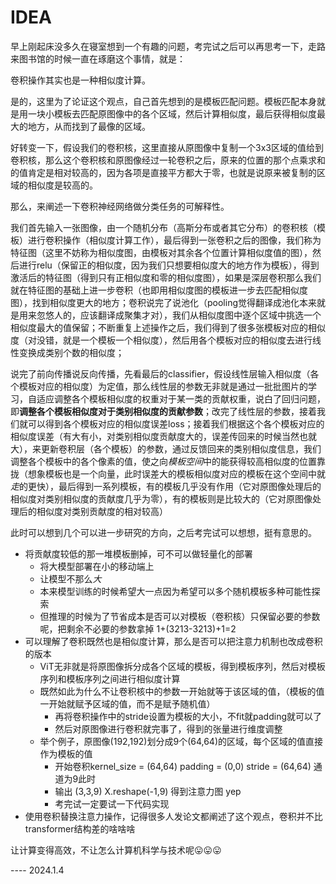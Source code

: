 # IDEA

早上刚起床没多久在寝室想到一个有趣的问题，考完试之后可以再思考一下，走路来图书馆的时候一直在琢磨这个事情，就是：

卷积操作其实也是一种相似度计算。

是的，这里为了论证这个观点，自己首先想到的是模板匹配问题。模板匹配本身就是用一块小模板去匹配原图像中的各个区域，然后计算相似度，最后获得相似度最大的地方，从而找到了最像的区域。

好转变一下，假设我们的卷积核，这里直接从原图像中复制一个3x3区域的值给到卷积核，那么这个卷积核和原图像经过一轮卷积之后，原来的位置的那个点乘求和的值肯定是相对较高的，因为各项是直接平方都大于零，也就是说原来被复制的区域的相似度是较高的。

那么，来阐述一下卷积神经网络做分类任务的可解释性。

我们首先输入一张图像，由一个随机分布（高斯分布或者其它分布）的卷积核（模板）进行卷积操作（相似度计算工作），最后得到一张卷积之后的图像，我们称为特征图（这里不妨称为相似度图，由模板对其余各个位置计算相似度值的图），然后进行relu（保留正的相似度，因为我们只想要相似度大的地方作为模板），得到激活后的特征图（得到只有正相似度和零的相似度图），如果是深层卷积那么我们就在特征图的基础上进一步卷积（也即用相似度图的模板进一步去匹配相似度图），找到相似度更大的地方；卷积说完了说池化（pooling觉得翻译成池化本来就是用来忽悠人的，应该翻译成聚集才对），我们从相似度图中逐个区域中挑选一个相似度最大的值保留；不断重复上述操作之后，我们得到了很多张模板对应的相似度（对没错，就是一个模板一个相似度），然后用各个模板对应的相似度去进行线性变换成类别个数的相似度；

说完了前向传播说反向传播，先看最后的classifier，假设线性层输入相似度（各个模板对应的相似度）为定值，那么线性层的参数无非就是通过一批批图片的学习，自适应调整各个模板相似度的权重对于某一类的贡献权重，说白了回归问题，即**调整各个模板相似度对于类别相似度的贡献参数**；改完了线性层的参数，接着我们就可以得到各个模板对应的相似度误差loss；接着我们根据这个各个模板对应的相似度误差（有大有小，对类别相似度贡献度大的，误差传回来的时候当然也就大），来更新卷积层（各个模板）的参数，通过反馈回来的类别相似度信息，我们调整各个模板中的各个像素的值，使之向*模板空间*中的能获得较高相似度的位置靠拢（想象模板也是一个向量，此时误差大的模板相似度对应的模板在这个空间中就*走*的更快），最后得到一系列模板，有的模板几乎没有作用（它对原图像处理后的相似度对类别相似度的贡献度几乎为零），有的模板则是比较大的（它对原图像处理后的相似度对类别贡献度的相对较高）

此时可以想到几个可以进一步研究的方向，之后考完试可以想想，挺有意思的。

- 将贡献度较低的那一堆模板删掉，可不可以做轻量化的部署
    - 将大模型部署在小的移动端上
    - 让模型不那么*大*
    - 本来模型训练的时候希望大一点因为希望可以多个随机模板多种可能性探索
    - 但推理的时候为了节省成本是否可以对模板（卷积核）只保留必要的参数呢，把剩余不必要的参数拿掉 1+(3213-3213)+1=2
- 可以理解了卷积既然也是相似度计算，那么是否可以把注意力机制也改成卷积的版本
	- ViT无非就是将原图像拆分成各个区域的模板，得到模板序列，然后对模板序列和模板序列之间进行相似度计算
	- 既然如此为什么不让卷积核中的参数一开始就等于该区域的值，（模板的值一开始就赋予区域的值，而不是赋予随机值）
		- 再将卷积操作中的stride设置为模板的大小，不fit就padding就可以了
		- 然后对原图像进行卷积就完事了，得到的张量进行维度调整
	- 举个例子，原图像(192,192)划分成9个(64,64)的区域，每个区域的值直接作为模板的值
		- 开始卷积kernel_size = (64,64) padding = (0,0) stride = (64,64) 通道为9此时
		- 输出 (3,3,9) X.reshape(-1,9) 得到注意力图 yep
		- 考完试一定要试一下代码实现
- 使用卷积替换注意力操作，记得很多人发论文都阐述了这个观点，卷积并不比transformer结构差的啥啥啥
		
让计算变得高效，不让怎么计算机科学与技术呢😛😛😛

---- 2024.1.4